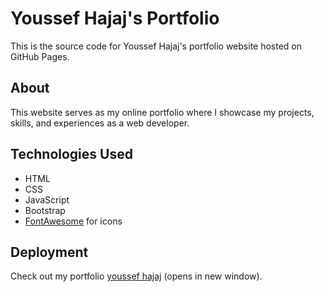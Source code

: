 # Youssef Hajaj's Portfolio

This is the source code for Youssef Hajaj's portfolio website hosted on GitHub Pages.

## About

This website serves as my online portfolio where I showcase my projects, skills, and experiences as a web developer.

## Technologies Used

- HTML
- CSS
- JavaScript
- Bootstrap
- [FontAwesome](https://fontawesome.com/) for icons


## Deployment

Check out my portfolio [youssef hajaj](https://youssefhajaj.github.io/) (opens in new window).
